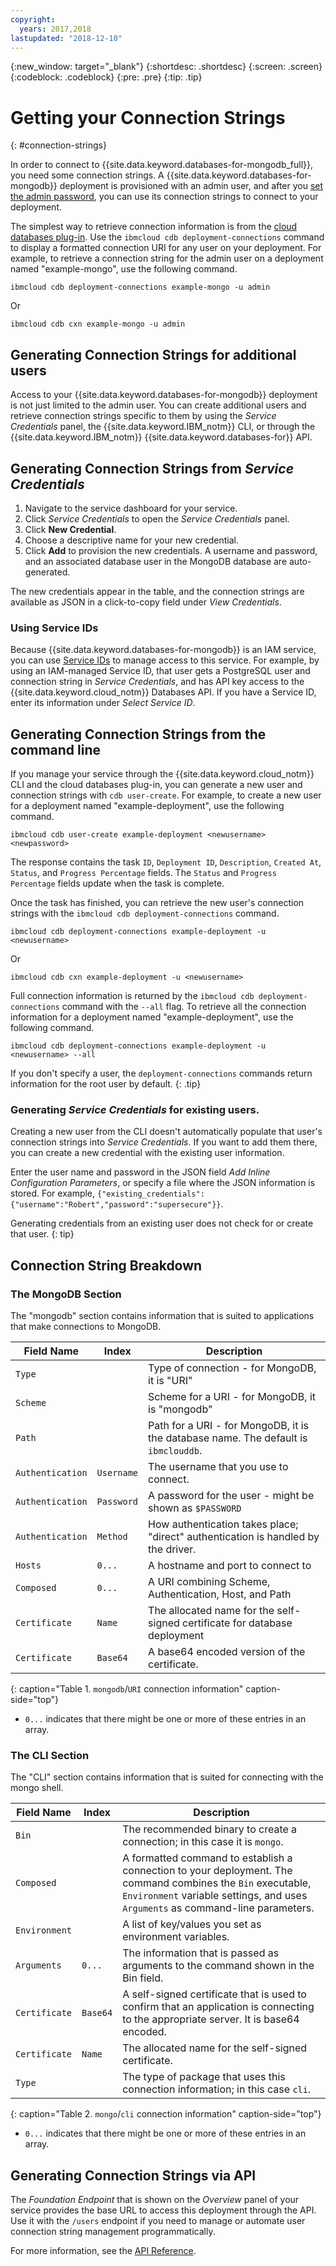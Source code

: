 ```yaml
---
copyright:
  years: 2017,2018
lastupdated: "2018-12-10"
---
```


{:new_window: target="_blank"}
{:shortdesc: .shortdesc}
{:screen: .screen}
{:codeblock: .codeblock}
{:pre: .pre}
{:tip: .tip}


# Getting your Connection Strings
{: #connection-strings}

In order to connect to {{site.data.keyword.databases-for-mongodb_full}}, you need some connection strings. A {{site.data.keyword.databases-for-mongodb}} deployment is provisioned with an admin user, and after you [set the admin password](/docs/services/databases-for-mongodb?topic=databases-for-mongodb-admin-password), you can use its connection strings to connect to your deployment.

The simplest way to retrieve connection information is from the [cloud databases plug-in](/docs/databases-cli-plugin?topic=cloud-databases-cli-cdb-reference). Use the `ibmcloud cdb deployment-connections` command to display a formatted connection URI for any user on your deployment. For example, to retrieve a connection string for the admin user on a deployment named  "example-mongo", use the following command.

```
ibmcloud cdb deployment-connections example-mongo -u admin
```
Or
```
ibmcloud cdb cxn example-mongo -u admin
```

## Generating Connection Strings for additional users

Access to your {{site.data.keyword.databases-for-mongodb}} deployment is not just limited to the admin user. You can create additional users and retrieve connection strings specific to them by using the _Service Credentials_ panel, the {{site.data.keyword.IBM_notm}} CLI, or through the {{site.data.keyword.IBM_notm}} {{site.data.keyword.databases-for}} API. 

## Generating Connection Strings from _Service Credentials_

1. Navigate to the service dashboard for your service.
2. Click _Service Credentials_ to open the _Service Credentials_ panel.
3. Click **New Credential**.
4. Choose a descriptive name for your new credential. 
5. Click **Add** to provision the new credentials. A username and password, and an associated database user in the MongoDB database are auto-generated.

The new credentials appear in the table, and the connection strings are available as JSON in a click-to-copy field under _View Credentials_.

### Using Service IDs

Because {{site.data.keyword.databases-for-mongodb}} is an IAM service, you can use [Service IDs](/docs/iam?topic=iam-serviceids) to manage access to this service. For example, by using an IAM-managed Service ID, that user gets a PostgreSQL user and connection string in _Service Credentials_, and has API key access to the {{site.data.keyword.cloud_notm}} Databases API.  If you have a Service ID, enter its information under _Select Service ID_.

## Generating Connection Strings from the command line

If you manage your service through the {{site.data.keyword.cloud_notm}} CLI and the cloud databases plug-in, you can generate a new user and connection strings with `cdb user-create`. For example, to create a new user for a deployment named "example-deployment", use the following command.

`ibmcloud cdb user-create example-deployment <newusername> <newpassword>`

The response contains the task `ID`, `Deployment ID`, `Description`, `Created At`, `Status`, and `Progress Percentage` fields.  The `Status` and `Progress Percentage` fields update when the task is complete.

Once the task has finished, you can retrieve the new user's connection strings with the `ibmcloud cdb deployment-connections` command.

```
ibmcloud cdb deployment-connections example-deployment -u <newusername>
```
Or
```
ibmcloud cdb cxn example-deployment -u <newusername>
```

Full connection information is returned by the `ibmcloud cdb deployment-connections` command with the `--all` flag. To retrieve all the connection information for a deployment named  "example-deployment", use the following command.

```
ibmcloud cdb deployment-connections example-deployment -u <newusername> --all
```

If you don't specify a user, the `deployment-connections` commands return information for the root user by default.
{: .tip}

### Generating _Service Credentials_ for existing users.

Creating a new user from the CLI doesn't automatically populate that user's connection strings into _Service Credentials_. If you want to add them there, you can create a new credential with the existing user information.

Enter the user name and password in the JSON field _Add Inline Configuration Parameters_, or specify a file where the JSON information is stored. For example, `{"existing_credentials":{"username":"Robert","password":"supersecure"}}`.

Generating credentials from an existing user does not check for or create that user.
{: tip}

## Connection String Breakdown

### The MongoDB Section

The "mongodb" section contains information that is suited to applications that make connections to MongoDB.

Field Name|Index|Description
----------|-----|-----------
`Type`||Type of connection - for MongoDB, it is "URI"
`Scheme`||Scheme for a URI - for MongoDB, it is "mongodb"
`Path`||Path for a URI - for MongoDB, it is the database name. The default is `ibmclouddb`.
`Authentication`|`Username`|The username that you use to connect.
`Authentication`|`Password`|A password for the user - might be shown as `$PASSWORD`
`Authentication`|`Method`|How authentication takes place; "direct" authentication is handled by the driver.
`Hosts`|`0...`|A hostname and port to connect to
`Composed`|`0...`|A URI combining Scheme, Authentication, Host, and Path
`Certificate`|`Name`|The allocated name for the self-signed certificate for database deployment
`Certificate`|`Base64`|A base64 encoded version of the certificate.
{: caption="Table 1. `mongodb`/`URI` connection information" caption-side="top"}

* `0...` indicates that there might be one or more of these entries in an array.

### The CLI Section

The "CLI" section contains information that is suited for connecting with the mongo shell.

Field Name|Index|Description
----------|-----|-----------
`Bin`||The recommended binary to create a connection; in this case it is `mongo`.
`Composed`||A formatted command to establish a connection to your deployment. The command combines the `Bin` executable, `Environment` variable settings, and uses `Arguments` as command-line parameters.
`Environment`||A list of key/values you set as environment variables.
`Arguments`|`0...`|The information that is passed as arguments to the command shown in the Bin field.
`Certificate`|`Base64`|A self-signed certificate that is used to confirm that an application is connecting to the appropriate server. It is base64 encoded.
`Certificate`|`Name`|The allocated name for the self-signed certificate.
`Type`||The type of package that uses this connection information; in this case `cli`. 
{: caption="Table 2. `mongo`/`cli` connection information" caption-side="top"}

* `0...` indicates that there might be one or more of these entries in an array.

## Generating Connection Strings via API

The _Foundation Endpoint_ that is shown on the _Overview_ panel of your service provides the base URL to access this deployment through the API. Use it with the `/users` endpoint if you need to manage or automate user connection string management programmatically. 

For more information, see the [API Reference](https://{DomainName}/apidocs/cloud-databases-api#creates-a-database-level-user).
